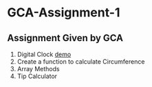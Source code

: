 # GCA-Assignment-1
## Assignment Given by GCA
1. Digital Clock [demo](https://danny237.github.io/GCA-Assignment_1/)
2. Create a function to calculate Circumference
3. Array Methods
4. Tip Calculator
